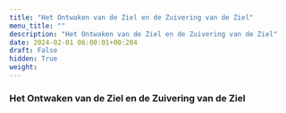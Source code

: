 ```yaml
---
title: "Het Ontwaken van de Ziel en de Zuivering van de Ziel"
menu_title: ""
description: "Het Ontwaken van de Ziel en de Zuivering van de Ziel"
date: 2024-02-01 06:00:01+00:204
draft: False
hidden: True
weight:
---
```

### Het Ontwaken van de Ziel en de Zuivering van de Ziel
